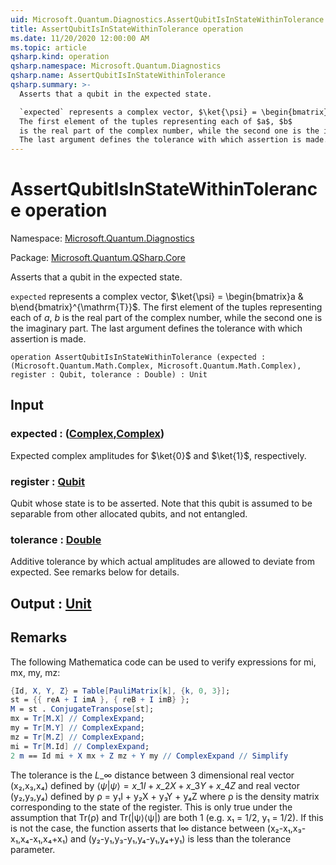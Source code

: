 ```yaml
---
uid: Microsoft.Quantum.Diagnostics.AssertQubitIsInStateWithinTolerance
title: AssertQubitIsInStateWithinTolerance operation
ms.date: 11/20/2020 12:00:00 AM
ms.topic: article
qsharp.kind: operation
qsharp.namespace: Microsoft.Quantum.Diagnostics
qsharp.name: AssertQubitIsInStateWithinTolerance
qsharp.summary: >-
  Asserts that a qubit in the expected state.

  `expected` represents a complex vector, $\ket{\psi} = \begin{bmatrix}a & b\end{bmatrix}^{\mathrm{T}}$.
  The first element of the tuples representing each of $a$, $b$
  is the real part of the complex number, while the second one is the imaginary part.
  The last argument defines the tolerance with which assertion is made.
---
```


# AssertQubitIsInStateWithinTolerance operation

Namespace: [Microsoft.Quantum.Diagnostics](xref:Microsoft.Quantum.Diagnostics)

Package: [Microsoft.Quantum.QSharp.Core](https://nuget.org/packages/Microsoft.Quantum.QSharp.Core)


Asserts that a qubit in the expected state.`expected` represents a complex vector, $\ket{\psi} = \begin{bmatrix}a & b\end{bmatrix}^{\mathrm{T}}$.The first element of the tuples representing each of $a$, $b$is the real part of the complex number, while the second one is the imaginary part.The last argument defines the tolerance with which assertion is made.

```qsharp
operation AssertQubitIsInStateWithinTolerance (expected : (Microsoft.Quantum.Math.Complex, Microsoft.Quantum.Math.Complex), register : Qubit, tolerance : Double) : Unit
```


## Input

### expected : ([Complex](xref:Microsoft.Quantum.Math.Complex),[Complex](xref:Microsoft.Quantum.Math.Complex))

Expected complex amplitudes for $\ket{0}$ and $\ket{1}$, respectively.


### register : [Qubit](xref:microsoft.quantum.lang-ref.qubit)

Qubit whose state is to be asserted. Note that this qubit is assumed to be separablefrom other allocated qubits, and not entangled.


### tolerance : [Double](xref:microsoft.quantum.lang-ref.double)

Additive tolerance by which actual amplitudes are allowed to deviate from expected.See remarks below for details.



## Output : [Unit](xref:microsoft.quantum.lang-ref.unit)



## Remarks

The following Mathematica code can be used to verify expressions for mi, mx, my, mz:```mathematica{Id, X, Y, Z} = Table[PauliMatrix[k], {k, 0, 3}];st = {{ reA + I imA }, { reB + I imB} };M = st . ConjugateTranspose[st];mx = Tr[M.X] // ComplexExpand;my = Tr[M.Y] // ComplexExpand;mz = Tr[M.Z] // ComplexExpand;mi = Tr[M.Id] // ComplexExpand;2 m == Id mi + X mx + Z mz + Y my // ComplexExpand // Simplify```The tolerance isthe $L\_{\infty}$ distance between 3 dimensional real vector (x₂,x₃,x₄) defined by$\langle\psi|\psi\rangle = x\_1 I + x\_2 X + x\_3 Y + x\_4 Z$ and real vector (y₂,y₃,y₄) defined byρ = y₁I + y₂X + y₃Y + y₄Z where ρ is the density matrix corresponding to the state of the register.This is only true under the assumption that Tr(ρ) and Tr(|ψ⟩⟨ψ|) are both 1 (e.g. x₁ = 1/2, y₁ = 1/2).If this is not the case, the function asserts that l∞ distance between(x₂-x₁,x₃-x₁,x₄-x₁,x₄+x₁) and (y₂-y₁,y₃-y₁,y₄-y₁,y₄+y₁) is less than the tolerance parameter.